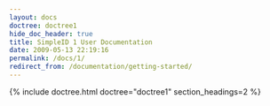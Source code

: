 ```yaml
---
layout: docs
doctree: doctree1
hide_doc_header: true
title: SimpleID 1 User Documentation
date: 2009-05-13 22:19:16
permalink: /docs/1/
redirect_from: /documentation/getting-started/
---
```



{% include doctree.html doctree="doctree1" section_headings=2 %}

